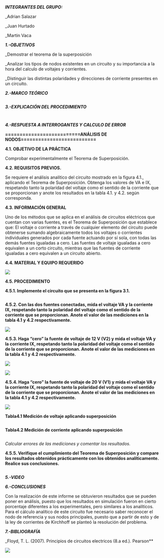 ***INTEGRANTES DEL GRUPO:***

_Adrian Salazar

_Juan Hurtado

_Martin Vaca

***1.-OBJETIVOS***

_Demostrar el teorema de la superposición 

_Analizar los tipos de nodos existentes en un circuito y su importancia a la hora del calculo de voltajes y corrientes.

_Distinguir las distintas polaridades y direcciones de corriente presentes en un circuito.

***2.-MARCO TEÓRICO***

![]()

***3.-EXPLICACIÓN DEL PROCEDIMIENTO***

![]()

![]()

***4.-RESPUESTA A INTERROGANTES Y CALCULO DE ERROR***

**==========================ANÁLISIS DE NODOS==========================**

**4.1. OBJETIVO DE LA PRÁCTICA**

Comprobar experimentalmente el Teorema de Superposición.

**4.2. REQUISITOS PREVIOS.**

Se requiere el análisis analítico del circuito mostrado en la figura 4.1., aplicando el
Teorema de Superposición. Obtenga los valores de VA e IX, respetando tanto la polaridad
del voltaje como el sentido de la corriente que se proporcionan y anote los resultados en
la tabla 4.1. y 4.2. según corresponda.

**4.3. INFORMACIÓN GENERAL**

Uno de los métodos que se aplica en el análisis de circuitos eléctricos que cuentan
con varias fuentes, es el Teorema de Superposición que establece que:
El voltaje o corriente a través de cualquier elemento del circuito puede obtenerse
sumando algebraicamente todos los voltajes o corrientes individuales generados por
cada fuente actuando por sí sola, con todas las demás fuentes igualadas a cero.
Las fuentes de voltaje igualadas a cero equivalen a un corto circuito, mientras que
las fuentes de corriente igualadas a cero equivalen a un circuito abierto.

**4.4. MATERIAL Y EQUIPO REQUERIDO**

![](https://github.com/smvaca2/Lab-4/blob/b5d97faf66718199060ad6ff2e7007f1ee9ac7a0/materiales.PNG)

**4.5. PROCEDIMIENTO**

**4.5.1. Implemente el circuito que se presenta en la figura 3.1.**

![]()

**4.5.2. Con las dos fuentes conectadas, mida el voltaje VA y la corriente IX, respetando
tanto la polaridad del voltaje como el sentido de la corriente que se proporcionan. Anote
el valor de las mediciones en la tabla 4.1 y 4.2 respectivamente.**

![](https://github.com/smvaca2/Lab-4/blob/b5d97faf66718199060ad6ff2e7007f1ee9ac7a0/WhatsApp%20Image%202022-06-29%20at%204.30.00%20PM.jpeg)

**4.5.3. Haga “cero” la fuente de voltaje de 12 V (V2) y mida el voltaje VA y la corriente
IX, respetando tanto la polaridad del voltaje como el sentido de la corriente que se
proporcionan. Anote el valor de las mediciones en la tabla 4.1 y 4.2 respectivamente.**

![](https://github.com/smvaca2/Lab-4/blob/b5d97faf66718199060ad6ff2e7007f1ee9ac7a0/WhatsApp%20Image%202022-06-29%20at%202.10.46%20PM.jpeg)

![](https://github.com/smvaca2/Lab-4/blob/b5d97faf66718199060ad6ff2e7007f1ee9ac7a0/WhatsApp%20Image%202022-06-29%20at%204.12.13%20PM.jpeg)

**4.5.4. Haga “cero” la fuente de voltaje de 20 V (V1) y mida el voltaje VA y la corriente
IX, respetando tanto la polaridad del voltaje como el sentido de la corriente que se
proporcionan. Anote el valor de las mediciones en la tabla 4.1 y 4.2 respectivamente.**

![](https://github.com/smvaca2/Lab-4/blob/b5d97faf66718199060ad6ff2e7007f1ee9ac7a0/WhatsApp%20Image%202022-06-29%20at%204.21.30%20PM.jpeg)

**Tabla4.1 Medición de voltaje aplicando superposición**

![]()

**Tabla4.2 Medición de corriente aplicando superposición**

![]()

*Calcular errores de las mediciones y comentar los resultados.*

**4.5.5. Verifique el cumplimiento del Teorema de Superposición y compare los
resultados obtenidos prácticamente con los obtenidos analíticamente. Realice sus
conclusiones.**

![]()

***5.-VIDEO***


***6.-CONCLUSIONES***

Con la realización de este informe se obtuvieron resultados que se pueden poner en análisis, puesto que los resultados en simulación fueron en cierto porcentaje diferentes a los experimentales, pero similares a los analíticos. Para el cálculo analítico de este circuito fue necesario saber reconocer el nodo de referencia y sus nodos principales, puesto que a partir de esto y de la ley de corrientes de Kirchhoff se planteó la resolución del problema.

***7.-BIBLIOGRAFÍA***

_Floyd, T. L. (2007). Principios de circuitos electricos (8.a ed.). Pearson**

![](https://github.com/smvaca2/Informe-lab3/blob/d1e03fe7f0ccf77521fe14e3850e7a0f6aac7525/WhatsApp%20Image%202022-06-09%20at%207.57.24%20AM.jpeg)



